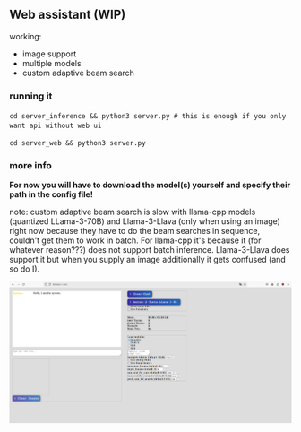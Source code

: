 ## Web assistant (WIP)  

working:  
- image support  
- multiple models  
- custom adaptive beam search  

### running it  
`cd server_inference && python3 server.py # this is enough if you only want api without web ui`  

`cd server_web && python3 server.py`

### more info  

**For now you will have to download the model(s) yourself and specify their path in the config file!**

note: custom adaptive beam search is slow with llama-cpp models (quantized LLama-3-70B) and Llama-3-Llava (only when using an image) right now because they have to do the beam searches in sequence, couldn't get them to work in batch. For llama-cpp it's because it (for whatever reason???) does not support batch inference. Llama-3-Llava does support it but when you supply an image additionally it gets confused (and so do I).

![Web UI](misc/web_ui.png)